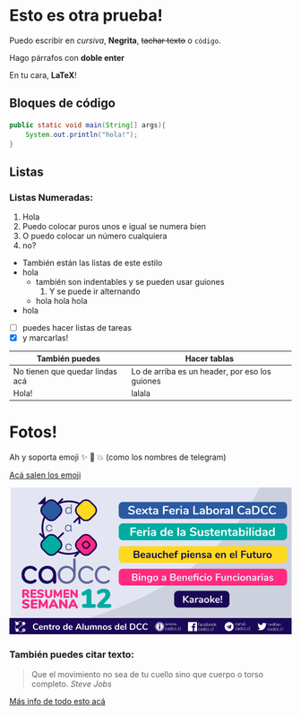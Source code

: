 # Esto es otra prueba!

Puedo escribir en _cursiva_, **Negrita**, ~~tachar texto~~ o `código`.

Hago párrafos con **doble enter**

En tu cara, **LaTeX**! 

## Bloques de código
```java
public static void main(String[] args){
    System.out.println("hola!");
}
```

## Listas

### Listas Numeradas:

1. Hola
1. Puedo colocar puros unos e igual se numera bien
2. O puedo colocar un número cualquiera
40. no?

* También están las listas de este estilo
* hola
  - también son indentables y se pueden usar guiones
    1. Y se puede ir alternando
  - hola hola hola
* hola

- [ ] puedes hacer listas de tareas
- [x] y marcarlas!

También puedes | Hacer tablas
------------ | -------------
No tienen que quedar lindas acá | Lo de arriba es un header, por eso los guiones
Hola! | lalala

# Fotos!

Ah y soporta emoji  :sparkles: :camel: :boom: (como los nombres de telegram)

[Acá salen los emoji](http://www.emoji-cheat-sheet.com/)

![Las imagenes van en la carpeta _\_static_](_static/s12.png)

### También puedes citar texto:

> Que el movimiento no sea de tu cuello sino que cuerpo o torso completo.
> _Steve Jobs_

[Más info de todo esto acá](https://guides.github.com/features/mastering-markdown/)
